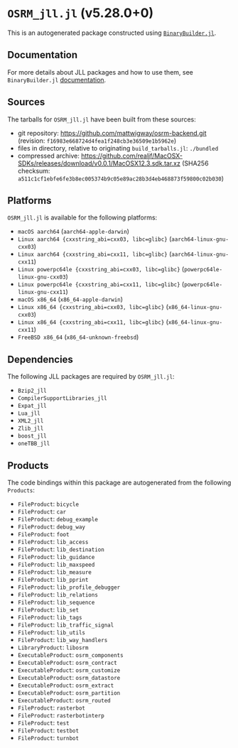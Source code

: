# `OSRM_jll.jl` (v5.28.0+0)

This is an autogenerated package constructed using [`BinaryBuilder.jl`](https://github.com/JuliaPackaging/BinaryBuilder.jl).

## Documentation

For more details about JLL packages and how to use them, see `BinaryBuilder.jl` [documentation](https://docs.binarybuilder.org/stable/jll/).

## Sources

The tarballs for `OSRM_jll.jl` have been built from these sources:

* git repository: https://github.com/mattwigway/osrm-backend.git (revision: `f16983e668724d4fea1f248cb3e36509e1b5962e`)
* files in directory, relative to originating `build_tarballs.jl`: `./bundled`
* compressed archive: https://github.com/realjf/MacOSX-SDKs/releases/download/v0.0.1/MacOSX12.3.sdk.tar.xz (SHA256 checksum: `a511c1cf1ebfe6fe3b8ec005374b9c05e89ac28b3d4eb468873f59800c02b030`)

## Platforms

`OSRM_jll.jl` is available for the following platforms:

* `macOS aarch64` (`aarch64-apple-darwin`)
* `Linux aarch64 {cxxstring_abi=cxx03, libc=glibc}` (`aarch64-linux-gnu-cxx03`)
* `Linux aarch64 {cxxstring_abi=cxx11, libc=glibc}` (`aarch64-linux-gnu-cxx11`)
* `Linux powerpc64le {cxxstring_abi=cxx03, libc=glibc}` (`powerpc64le-linux-gnu-cxx03`)
* `Linux powerpc64le {cxxstring_abi=cxx11, libc=glibc}` (`powerpc64le-linux-gnu-cxx11`)
* `macOS x86_64` (`x86_64-apple-darwin`)
* `Linux x86_64 {cxxstring_abi=cxx03, libc=glibc}` (`x86_64-linux-gnu-cxx03`)
* `Linux x86_64 {cxxstring_abi=cxx11, libc=glibc}` (`x86_64-linux-gnu-cxx11`)
* `FreeBSD x86_64` (`x86_64-unknown-freebsd`)

## Dependencies

The following JLL packages are required by `OSRM_jll.jl`:

* `Bzip2_jll`
* `CompilerSupportLibraries_jll`
* `Expat_jll`
* `Lua_jll`
* `XML2_jll`
* `Zlib_jll`
* `boost_jll`
* `oneTBB_jll`

## Products

The code bindings within this package are autogenerated from the following `Products`:

* `FileProduct`: `bicycle`
* `FileProduct`: `car`
* `FileProduct`: `debug_example`
* `FileProduct`: `debug_way`
* `FileProduct`: `foot`
* `FileProduct`: `lib_access`
* `FileProduct`: `lib_destination`
* `FileProduct`: `lib_guidance`
* `FileProduct`: `lib_maxspeed`
* `FileProduct`: `lib_measure`
* `FileProduct`: `lib_pprint`
* `FileProduct`: `lib_profile_debugger`
* `FileProduct`: `lib_relations`
* `FileProduct`: `lib_sequence`
* `FileProduct`: `lib_set`
* `FileProduct`: `lib_tags`
* `FileProduct`: `lib_traffic_signal`
* `FileProduct`: `lib_utils`
* `FileProduct`: `lib_way_handlers`
* `LibraryProduct`: `libosrm`
* `ExecutableProduct`: `osrm_components`
* `ExecutableProduct`: `osrm_contract`
* `ExecutableProduct`: `osrm_customize`
* `ExecutableProduct`: `osrm_datastore`
* `ExecutableProduct`: `osrm_extract`
* `ExecutableProduct`: `osrm_partition`
* `ExecutableProduct`: `osrm_routed`
* `FileProduct`: `rasterbot`
* `FileProduct`: `rasterbotinterp`
* `FileProduct`: `test`
* `FileProduct`: `testbot`
* `FileProduct`: `turnbot`
